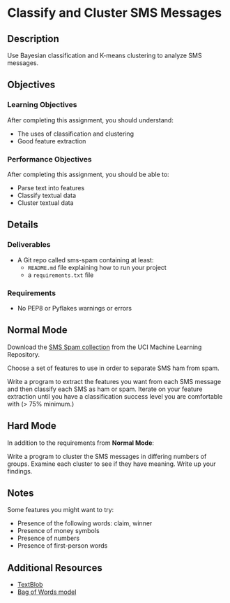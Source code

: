 # Classify and Cluster SMS Messages

## Description

Use Bayesian classification and K-means clustering to analyze SMS messages.

## Objectives

### Learning Objectives

After completing this assignment, you should understand:

* The uses of classification and clustering
* Good feature extraction

### Performance Objectives

After completing this assignment, you should be able to:

* Parse text into features
* Classify textual data
* Cluster textual data

## Details

### Deliverables

* A Git repo called sms-spam containing at least:
  * `README.md` file explaining how to run your project
  * a `requirements.txt` file

### Requirements  

* No PEP8 or Pyflakes warnings or errors

## Normal Mode

Download the [SMS Spam collection](https://archive.ics.uci.edu/ml/datasets/SMS+Spam+Collection) from the UCI Machine Learning Repository.

Choose a set of features to use in order to separate SMS ham from spam.

Write a program to extract the features you want from each SMS message and then classify each SMS as ham or spam. Iterate on your feature extraction until you
have a classification success level you are comfortable with (> 75% minimum.)

## Hard Mode

In addition to the requirements from **Normal Mode**:

Write a program to cluster the SMS messages in differing numbers of groups. Examine each cluster to see if they have meaning. Write up your findings.

## Notes

Some features you might want to try:

* Presence of the following words: claim, winner
* Presence of money symbols
* Presence of numbers
* Presence of first-person words

## Additional Resources

* [TextBlob](http://textblob.readthedocs.org/en/dev/)
* [Bag of Words model](https://en.wikipedia.org/wiki/Bag-of-words_model)